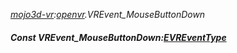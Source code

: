 _[mojo3d-vr](../../modules/mojo3d-vr/mojo3d-vr-module.md):[openvr](openvr:).VREvent\_MouseButtonDown_
##### Const VREvent\_MouseButtonDown:[EVREventType](../../modules/mojo3d-vr/openvr-evreventtype.md)
